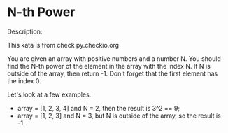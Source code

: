 # N-th Power
Description:

This kata is from check py.checkio.org

You are given an array with positive numbers and a number N. You should find the N-th power of the element in the array with the index N. If N is outside of the array, then return -1. Don't forget that the first element has the index 0.

Let's look at a few examples:

* array = [1, 2, 3, 4] and N = 2, then the result is 3^2 == 9;
* array = [1, 2, 3] and N = 3, but N is outside of the array, so the result is -1.

